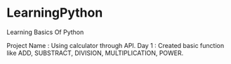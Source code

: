 # LearningPython
Learning Basics Of Python

Project Name : Using calculator through API.
Day 1 : Created basic function like ADD, SUBSTRACT, DIVISION, MULTIPLICATION, POWER.
